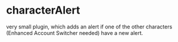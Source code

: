 # characterAlert
very small plugin, which adds an alert if one of the other characters (Enhanced Account Switcher needed) have a new alert. 
